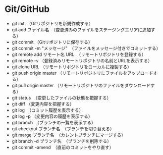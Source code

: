 # Git/GitHub

- git init　（Gitリポジトリを新規作成する）
- git add ファイル名　（変更済みのファイルをステージングエリアに追加する）
- git commit （Gitリポジトリに保存する）
- git commit -m "メッセージ"　（ファイルをメッセージ付きでコミットする）
- git remote add リモート名 URL　（リモートリポジトリを登録する）
- git remote -v （登録済みリモートリポジトリの名前とURLを表示する）
- git clone URL （リモートリポジトリをローカルに複製する）
- git push origin master （リモートリポジトリにファイルをアップロードする）
- git pull origin master （リモートリポジトリのファイルをダウンロードする）
- git status　（変更したファイルの状態を把握する）
- git diff （変更内容を把握する）
- git log　（コミット履歴を表示する）
- git log -p （変更内容の履歴を表示する）
- git branch　（ブランチの一覧を表示する）
- git checkout ブランチ名　（ブランチを切り替える）
- git marge ブランチ名　（カレントブランチにマージする）
- git branch -d ブランチ名　（ブランチを削除する）
- git commit -amend　（直前のコミットをやり直す）
